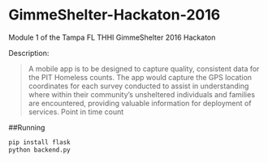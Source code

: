 # GimmeShelter-Hackaton-2016
Module 1 of the Tampa FL THHI GimmeShelter 2016 Hackaton

Description:
> A mobile app is to be designed to capture quality, consistent data for the PIT Homeless counts. The app would capture the GPS location coordinates for each survey conducted to assist in understanding where within their community’s unsheltered individuals and families are encountered, providing valuable information for deployment of services.
Point in time count

##Running
```python
pip install flask
python backend.py
```

